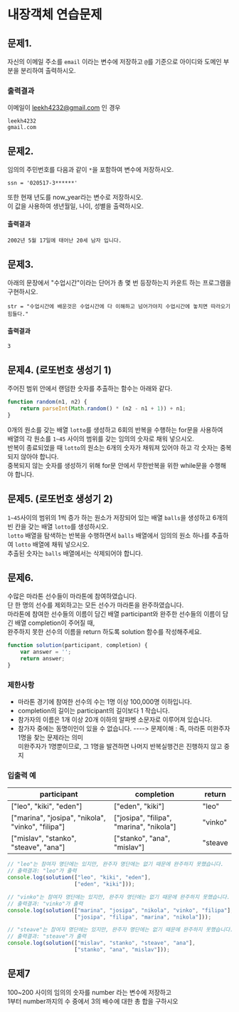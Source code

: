 # 내장객체 연습문제

## 문제1.
자신의 이메일 주소를 `email` 이라는 변수에 저장하고 `@`를 기준으로 아이디와 도메인 부분을 분리하여 출력하시오.
### 출력결과
이메일이 leekh4232@gmail.com 인 경우
```
leekh4232
gmail.com
```


## 문제2.
임의의 주민번호를 다음과 같이 `*`을 포함하여 변수에 저장하시오.
```
ssn = '020517-3******'
```
또한 현재 년도를 now_year라는 변수로 저장하시오.   
이 값을 사용하여 생년월일, 나이, 성별을 출력하시오.
#### 출력결과
```
2002년 5월 17일에 태어난 20세 남자 입니다.
```




## 문제3.
아래의 문장에서 "수업시간"이라는 단어가 총 몇 번 등장하는지 카운트 하는 프로그램을 구현하시오.
```
str = "수업시간에 배운것은 수업시간에 다 이해하고 넘어가야지 수업시간에 놓치면 따라오기 힘들다."
```
#### 출력결과
```
3
```



## 문제4. (로또번호 생성기 1)
주어진 범위 안에서 랜덤한 숫자를 추출하는 함수는 아래와 같다.
```javascript
function random(n1, n2) {
    return parseInt(Math.random() * (n2 - n1 + 1)) + n1;
}
```
0개의 원소를 갖는 배열 `lotto`를 생성하고 6회의 반복을 수행하는 for문을 사용하여   
배열의 각 원소를 `1~45` 사이의 범위를 갖는 임의의 숫자로 채워 넣으시오.   
반복이 종료되었을 때 `lotto`의 원소는 6개의 숫자가 채워져 있어야 하고 각 숫자는 중복되지 않아야 합니다.   
중복되지 않는 숫자를 생성하기 위해 for문 안에서 무한반복을 위한 while문을 수행해야 합니다.



## 문제5. (로또번호 생성기 2)
`1~45`사이의 범위의 1씩 증가 하는 원소가 저장되어 있는 배열 `balls`을 생성하고 6개의 빈 칸을 갖는 배열 `lotto`를 생성하시오.   
`lotto` 배열을 탐색하는 반복을 수행하면서 `balls` 배열에서 임의의 원소 하나를 추출하여 `lotto` 배열에 채워 넣으시오.   
추출된 숫자는 `balls` 배열에서는 삭제되어야 합니다.   




## 문제6.
수많은 마라톤 선수들이 마라톤에 참여하였습니다.   
단 한 명의 선수를 제외하고는 모든 선수가 마라톤을 완주하였습니다.   
마라톤에 참여한 선수들의 이름이 담긴 배열 participant와 완주한 선수들의 이름이 담긴 배열 completion이 주어질 때,   
완주하지 못한 선수의 이름을 return 하도록 solution 함수를 작성해주세요.
```javascript
function solution(participant, completion) {
    var answer = '';
    return answer;
}
```
### 제한사항
- 마라톤 경기에 참여한 선수의 수는 1명 이상 100,000명 이하입니다.
- completion의 길이는 participant의 길이보다 1 작습니다.
- 참가자의 이름은 1개 이상 20개 이하의 알파벳 소문자로 이루어져 있습니다.
- 참가자 중에는 동명이인이 있을 수 없습니다.
  ----> 문제이해 : 즉, 마라톤 미완주자 1명을 찾는 문제라는 의미   
 미완주자가 1명뿐이므로, 그 1명을 발견하면 나머지 반복실행건은 진행하지 않고 중지

### 입출력 예
| participant | completion | return |
|---|---|---|
| ["leo", "kiki", "eden"] | ["eden", "kiki"] | "leo" |
| ["marina", "josipa", "nikola", "vinko", "filipa"] | ["josipa", "filipa", "marina", "nikola"] | "vinko" |
| ["mislav", "stanko", "steave", "ana"] | ["stanko", "ana", "mislav"] | "steave |

```javascript
// "leo"는 참여자 명단에는 있지만, 완주자 명단에는 없기 때문에 완주하지 못했습니다.
// 출력결과: "leo"가 출력
console.log(solution(["leo", "kiki", "eden"], 
                     ["eden", "kiki"]));

// "vinko"는 참여자 명단에는 있지만, 완주자 명단에는 없기 때문에 완주하지 못했습니다.
// 출력결과: "vinko"가 출력
console.log(solution(["marina", "josipa", "nikola", "vinko", "filipa"], 
                     ["josipa", "filipa", "marina", "nikola"]));

// "steave"는 참여자 명단에는 있지만, 완주자 명단에는 없기 때문에 완주하지 못했습니다.
// 출력결과: "steave"가 출력
console.log(solution(["mislav", "stanko", "steave", "ana"], 
                     ["stanko", "ana", "mislav"]));
```

## 문제7
100~200 사이의 임의의 숫자를 number 라는 변수에 저장하고   
1부터 number까지의 수 중에서 3의 배수에 대한 총 합을 구하시오